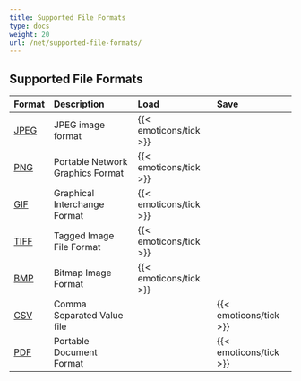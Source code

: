 ```yaml
---
title: Supported File Formats
type: docs
weight: 20
url: /net/supported-file-formats/
---
```


## **Supported File Formats**

|**Format**|**Description**|**Load**|**Save**|
| :- | :- | :- | :- |
|[J](https://wiki.fileformat.com/Page%20Description%20Language/PDF/)[PEG](https://wiki.fileformat.com/image/jpeg/)|JPEG image format|{{< emoticons/tick >}}| |
|[PNG](https://wiki.fileformat.com/image/png/)|Portable Network Graphics Format|{{< emoticons/tick >}}| |
|[GIF](https://wiki.fileformat.com/image/gif/)|Graphical Interchange Format|{{< emoticons/tick >}}| |
|[TIFF](https://wiki.fileformat.com/image/tiff/)|Tagged Image File Format|{{< emoticons/tick >}}| |
|[BMP](https://wiki.fileformat.com/image/bmp/)|Bitmap Image Format|{{< emoticons/tick >}}| |
|[C](https://wiki.fileformat.com/Page%20Description%20Language/PDF/)[SV](https://wiki.fileformat.com/spreadsheet/csv/)|Comma Separated Value file| |{{< emoticons/tick >}}|
|[PDF](https://wiki.fileformat.com/view/pdf/)|Portable Document Format| |{{< emoticons/tick >}}|

